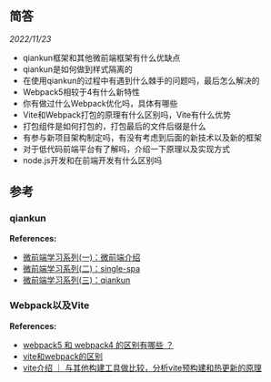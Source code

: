 ## 简答

_2022/11/23_
- qiankun框架和其他微前端框架有什么优缺点
- qiankun是如何做到样式隔离的
- 在使用qiankun的过程中有遇到什么棘手的问题吗，最后怎么解决的
- Webpack5相较于4有什么新特性
- 你有做过什么Webpack优化吗，具体有哪些
- Vite和Webpack打包的原理有什么区别吗，Vite有什么优势
- 打包组件是如何打包的，打包最后的文件后缀是什么
- 有参与新项目架构制定吗，有没有考虑到后面的新技术以及新的框架
- 对于低代码前端平台有了解吗，介绍一下原理以及实现方式
- node.js开发和在前端开发有什么区别吗

## 参考

### qiankun

**References:**
- [微前端学习系列(一)：微前端介绍](https://juejin.cn/post/6955341801381167112)
- [微前端学习系列(二)：single-spa](https://juejin.cn/post/6955342063235760164)
- [微前端学习系列(三)：qiankun](https://juejin.cn/post/6955342295998660615)

### Webpack以及Vite

**References:**
- [webpack5 和 webpack4 的区别有哪些 ？](https://juejin.cn/post/6990869970385109005)
- [vite和webpack的区别](https://juejin.cn/post/6893699833425559559)
- [vite介绍 ｜ 与其他构建工具做比较，分析vite预构建和热更新的原理](https://juejin.cn/post/7016507506889326605)
